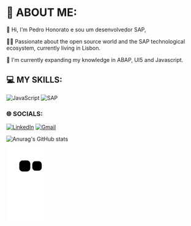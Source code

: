 # 💫 ABOUT ME:

👋 Hi, I'm Pedro Honorato e sou um desenvolvedor SAP,


👨‍💻 Passionate about the open source world and the SAP technological ecosystem, currently living in Lisbon.


🔭 I'm currently expanding my knowledge in ABAP, UI5 and Javascript.


## 💻 MY SKILLS:
![JavaScript](https://img.shields.io/badge/javascript-%23323330.svg?style=for-the-badge&logo=javascript&logoColor=%23F7DF1E)
![SAP](https://img.shields.io/badge/SAP-0FAAFF?style=for-the-badge&logo=sap&logoColor=white)



### 🌐 SOCIALS:

[![LinkedIn](https://img.shields.io/badge/LinkedIn-0077B5?style=for-the-badge&logo=linkedin&logoColor=white)](https://www.linkedin.com/in/pedro-honorato/)
[![Gmail](https://img.shields.io/badge/Gmail-D14836?style=for-the-badge&logo=gmail&logoColor=white)](mailto:rpedro.honorato@gmail.com)



![Anurag's GitHub stats](https://github-readme-stats.vercel.app/api?username=rp-honorato&show=reviews,discussions_started,discussions_answered,prs_merged,prs_merged_percentage)

![Snake animation](https://github.com/rp-honorato/rp-honorato/blob/output/github-contribution-grid-snake.svg)
